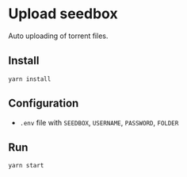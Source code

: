 # Upload seedbox

Auto uploading of torrent files.


## Install

```
yarn install
```

## Configuration

- `.env` file with `SEEDBOX`, `USERNAME`, `PASSWORD`, `FOLDER`

## Run

```
yarn start
```
